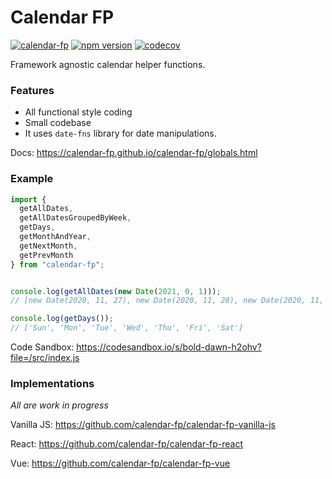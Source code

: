 # Calendar FP

[![calendar-fp](https://circleci.com/gh/calendar-fp/calendar-fp.svg?style=svg)](https://circleci.com/gh/calendar-fp/calendar-fp)
[![npm version](https://badge.fury.io/js/calendar-fp.svg)](https://badge.fury.io/js/calendar-fp)
[![codecov](https://codecov.io/gh/calendar-fp/calendar-fp/branch/master/graph/badge.svg?token=md910beGWr)](https://codecov.io/gh/calendar-fp/calendar-fp)

Framework agnostic calendar helper functions.

### Features
* All functional style coding
* Small codebase
* It uses `date-fns` library for date manipulations.

Docs: https://calendar-fp.github.io/calendar-fp/globals.html

### Example
```js
import {
  getAllDates,
  getAllDatesGroupedByWeek,
  getDays,
  getMonthAndYear,
  getNextMonth,
  getPrevMonth
} from "calendar-fp";


console.log(getAllDates(new Date(2021, 0, 1)));
// [new Date(2020, 11, 27), new Date(2020, 11, 28), new Date(2020, 11, 29), ...]

console.log(getDays());
// ['Sun', 'Mon', 'Tue', 'Wed', 'Thu', 'Fri', 'Sat']

```

Code Sandbox: https://codesandbox.io/s/bold-dawn-h2ohv?file=/src/index.js

### Implementations

*All are work in progress*

Vanilla JS: https://github.com/calendar-fp/calendar-fp-vanilla-js

React: https://github.com/calendar-fp/calendar-fp-react

Vue: https://github.com/calendar-fp/calendar-fp-vue
